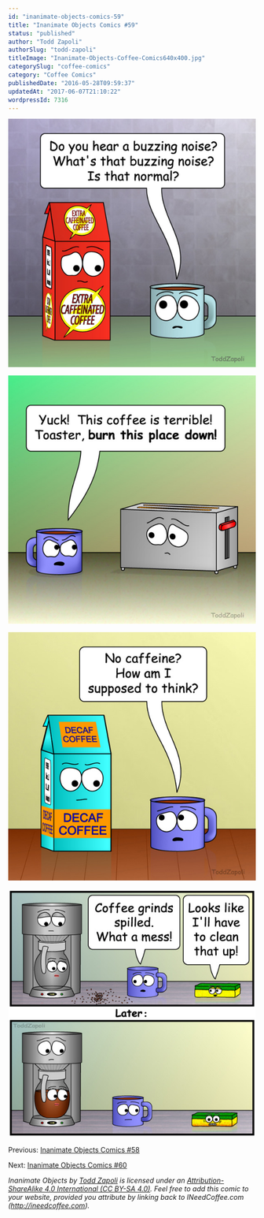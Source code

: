 ```yaml
---
id: "inanimate-objects-comics-59"
title: "Inanimate Objects Comics #59"
status: "published"
author: "Todd Zapoli"
authorSlug: "todd-zapoli"
titleImage: "Inanimate-Objects-Coffee-Comics640x400.jpg"
categorySlug: "coffee-comics"
category: "Coffee Comics"
publishedDate: "2016-05-28T09:59:37"
updatedAt: "2017-06-07T21:10:22"
wordpressId: 7316
---
```


![Buzzing](201610-Buzzing.jpg)

![Burn-this-place-down](201611-Burn-this-place-down.jpg)

![Supposed-to-think](201609-Supposed-to-think.jpg)

![Coffee Grinds](201612-Coffee-Grinds.jpg)

Previous: [Inanimate Objects Comics #58](/inanimate-objects-comics-58/)

Next: [Inanimate Objects Comics #60](/inanimate-objects-comics-60/)

*Inanimate Objects by [Todd Zapoli](/) is licensed under an [Attribution-ShareAlike 4.0 International (CC BY-SA 4.0)](https://creativecommons.org/licenses/by-sa/4.0/). Feel free to add this comic to your website, provided you attribute by linking back to INeedCoffee.com (http://ineedcoffee.com).*
